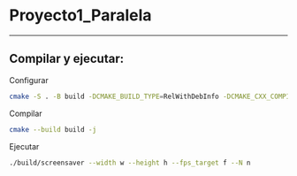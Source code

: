 # Proyecto1_Paralela

---

## Compilar y ejecutar:


Configurar
```bash
cmake -S . -B build -DCMAKE_BUILD_TYPE=RelWithDebInfo -DCMAKE_CXX_COMPILER=g++
```

Compilar
```bash
cmake --build build -j
```

Ejecutar
```bash
./build/screensaver --width w --height h --fps_target f --N n
```